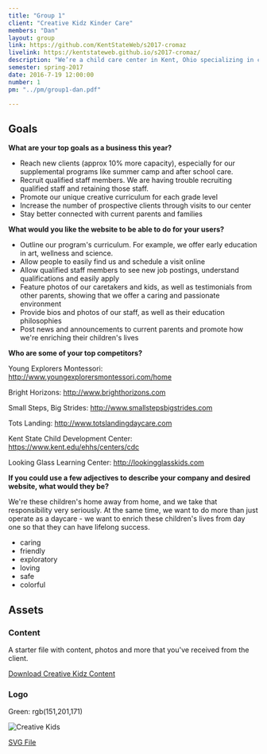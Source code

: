 ```yaml
---
title: "Group 1"
client: "Creative Kidz Kinder Care"
members: "Dan"
layout: group
link: https://github.com/KentStateWeb/s2017-cromaz
livelink: https://kentstateweb.github.io/s2017-cromaz/
description: "We’re a child care center in Kent, Ohio specializing in creative learning experiences for your child, fostering educational exploration and relationship building opportunities that will last a lifetime"
semester: spring-2017
date: 2016-7-19 12:00:00
number: 1
pm: "../pm/group1-dan.pdf"

---
```


## Goals

**What are your top goals as a business this year?**

* Reach new clients (approx 10% more capacity), especially for our supplemental programs like summer camp and after school care.
* Recruit qualified staff members.  We are having trouble recruiting qualified staff and retaining those staff.
* Promote our unique creative curriculum for each grade level
* Increase the number of prospective clients through visits to our center
* Stay better connected with current parents and families


**What would you like the website to be able to do for your users?**

* Outline our program's curriculum.  For example, we offer early education in art, wellness and science.
* Allow people to easily find us and schedule a visit online
* Allow qualified staff members to see new job postings, understand qualifications and easily apply
* Feature photos of our caretakers and kids, as well as testimonials from other parents, showing that we offer a caring and passionate environment
* Provide bios and photos of our staff, as well as their education philosophies
* Post news and announcements to current parents and promote how we're enriching their children's lives


**Who are some of your top competitors?**

Young Explorers Montessori: http://www.youngexplorersmontessori.com/home

Bright Horizons: http://www.brighthorizons.com

Small Steps, Big Strides: http://www.smallstepsbigstrides.com

Tots Landing: http://www.totslandingdaycare.com

Kent State Child Development Center: https://www.kent.edu/ehhs/centers/cdc

Looking Glass Learning Center: http://lookingglasskids.com


**If you could use a few adjectives to describe your company and desired website, what would they be?**

We're these children's home away from home, and we take that responsibility very seriously.  At the same time, we want to do more than just operate as a daycare - we want to enrich these children's lives from day one so that they can have lifelong success.

* caring
* friendly
* exploratory
* loving
* safe
* colorful


## Assets

### Content

A starter file with content, photos and more that you've received from the client.  

<a href="/class/groups/assets/group10/group-10-content.zip">Download Creative Kidz Content</a>

### Logo

Green: rgb(151,201,171)

<img src="/class/groups/assets/group10/creativekids.svg" alt="Creative Kids" />

<a href="/class/groups/assets/group10/creativekids.svg">SVG File</a>
